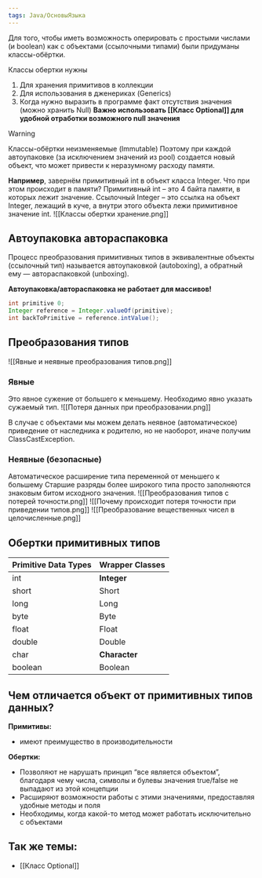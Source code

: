 ```yaml
---
tags: Java/ОсновыЯзыка
---
```

Для того, чтобы иметь возможность оперировать с простыми числами (и boolean) как с объектами (ссылочными типами) были придуманы классы-обёртки.

Классы обертки нужны
1. Для хранения примитивов в коллекции
2. Для использования в дженериках (Generics)
3. Когда нужно выразить в программе факт отсутствия значения (можно хранить Null)
	**Важно использовать [[Класс Optional]] для удобной отработки возможного null значения**

>[!WARNING] 
>Классы-обёртки неизменяемые (Immutable)
>Поэтому при каждой автоупаковке (за исключением значений из pool) создается новый объект, что может привести к неразумному расходу памяти.

**Например**, завернём примитивный int в объект класса Integer. Что при этом происходит в памяти?
Примитивный int – это 4 байта памяти, в которых лежит значение. Ссылочный Integer – это ссылка на объект Integer, лежащий в куче, а внутри этого объекта лежи примитивное значение int.
![[Классы обертки хранение.png]]
## Автоупаковка автораспаковка
Процесс преобразования примитивных типов в эквивалентные объекты (ссылочный тип) называется автоупаковкой (autoboxing), а обратный ему — автораспаковкой (unboxing).

**Автоупаковка/автораспаковка не работает для массивов!**
``` java
int primitive 0;
Integer reference = Integer.valueOf(primitive);
int backToPrimitive = reference.intValue();
```

## Преобразования типов
![[Явные и неявные преобразования типов.png]]
### Явные
Это явное сужение от большего к меньшему.
Необходимо явно указать сужаемый тип.
![[Потеря данных при преобразовании.png]]


В случае с объектами мы можем делать неявное (автоматическое) приведение от наследника к родителю, но не наоборот, иначе получим ClassCastException.
### Неявные (безопасные)
Автоматическое расширение типа переменной от меньшего к большему
Старшие разряды более широкого типа просто заполняются знаковым битом исходного значения.
![[Преобразования типов с потерей точности.png]]
![[Почему происходит потеря точности при приведении типов.png]]
![[Преобразование вещественных чисел в целочисленные.png]]

## Обертки примитивных типов

| Primitive Data Types | Wrapper Classes |
|----------------------|-----------------|
| int                  | **Integer**         |
| short                | Short           |
| long                 | Long            |
| byte                 | Byte            |
| float                | Float           |
| double               | Double          |
| char                 | **Character**       |
| boolean              | Boolean         |

## Чем отличается объект от примитивных типов данных?
**Примитивы:**
-   имеют преимущество в производительности

**Обертки:**
-   Позволяют не нарушать принцип “все является объектом”, благодаря чему числа, символы и булевы значения true/false не выпадают из этой концепции
-   Расширяют возможности работы с этими значениями, предоставляя удобные методы и поля
-   Необходимы, когда какой-то метод может работать исключительно с объектами

## Так же темы:

- [[Класс Optional]]